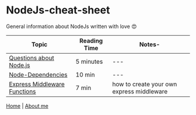 # NodeJs-cheat-sheet

General information about NodeJs written with love 😍

| **Topic**                                               | **Reading Time** | **Notes**-                                |
| ------------------------------------------------------- | ---------------- | ----------------------------------------- |
| [Questions about Node.js](./node.md)                    | 5 minutes        | ---                                       |
| [Node-Dependencies](./node-dependencies.md)             | 10 min           | ---                                       |
| [Express Middleware Functions](./middleware-express.md) | 7 min            | how to create your own express middleware |

[Home](/README.md) | [About me](https://github.com/ahmad-swedani)

